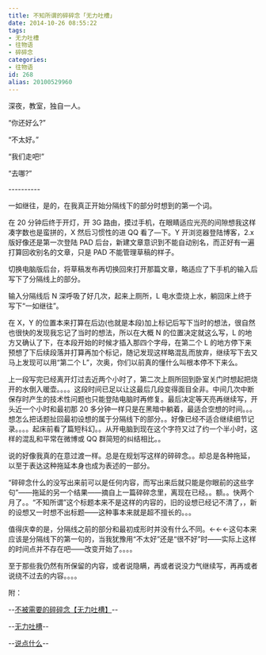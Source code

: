 ```yaml
---
title: 不知所谓的碎碎念「无力吐槽」
date: 2014-10-26 08:55:22
tags:
- 无力吐槽
- 往物语
- 碎碎念
categories:
- 往物语
id: 268
alias: 20100529960
---
```


深夜，教室，独自一人。

“你还好么?”

“不太好。”

“我们走吧!”

“去哪?”

\----------

一如继往，是的，在我真正开始分隔线下的部分时想到的第一个词。

在 20 分钟后终于开灯，开 3G 路由，摸过手机，在眼睛适应光亮的间隙想我这样凑字数也是蛮拼的，X 然后习惯性的进 QQ 看了―下。Y 开浏览器登陆博客，2.x 版好像还是第一次登陆 PAD 后台，新建文章意识到不能自动别名，而正好有一遍打算回收别名的文章，只是 PAD 不能管理草稿的样子。

切换电脑版后台，将草稿发布再切换回來打开那篇文章，略适应了下手机的输入后写下了分隔线上的部分。

输入分隔线后 N 深呼吸了好几次，起来上厕所，L 电水壶烧上水，躺回床上终于写下“一如继往”。

在 X，Y 的位置本来打算在后边(也就是本段)加上标记后写下当时的想法，很自然也很快的发现我忘记了当时的想法，所以在大概 N 的位置决定就这么写，L 的地方又确认了下，在本段开始的时候才插入那四个字母，在第二个 L 的地方停下来预想了下后续段落并打算再加个标记，随记发现这样略混乱而放弃，继续写下去又马上发现可以用“第二个 L”，次奥，你们以前真的懂什么叫根本停不下来么。

上一段写完已经离开灯过去近两个小时了，第二次上厕所回到卧室关门时想起把烧开的水倒入暖壶。。。。这段时间已足以让这最后几段变得面目全非。中间几次中断保存时产生的技术性问题也只能登陆电脑时再修复。最后决定等天亮再继续写，开头近一个小时和最初那 20 多分钟一样只是在黑暗中躺着，最适合空想的时间。。。想怎么把话题扯回最初设想的属于分隔线下的部分。。好像已经不适合继续细节记录。。。。起床前看了篇短科幻。。从开电脑到现在这个字符又过了约一个半小时，这样的混乱和平常在微博或 QQ 群简短的纠结相比。。

说的好像我真的在意过渡一样。总是在规划写这样的碎碎念。。却总是各种拖延，以至于表达这种拖延本身也成为表述的一部分。

“碎碎念什么的没写出来前可以是任何内容，而写出来后就只能是你眼前的这些字句”——拖延的另一个结果——摘自上一篇碎碎念里，离现在已经。。额。。快两个月了。。“不知所谓”这个标题本来不是这样的内容的，旧的设想已经记不清了，，新的设想又一时想不出标题——这种事本来就是超不擅长的。。。

值得庆幸的是，分隔线之前的部分和最初成形时并没有什么不同。←←←这句本来应该是分隔线下的第一句的，当我犹豫用“不太好”还是“很不好”时——实际上这样的时间点并不存在吧——改变开始了。。。。

至于那些我仍然有所保留的内容，或者说隐瞒，再或者说没力气继续写，再再或者说绕不过去的内容。。。。

附：

\--[不被需要的碎碎念【无力吐槽】](https://www.wdssmq.com/post/20140829101.html "不被需要的碎碎念【无力吐槽】")--

\--[无力吐槽](https://www.wdssmq.com/tag/%E6%97%A0%E5%8A%9B%E5%90%90%E6%A7%BD/ "无力吐槽")--

\--[说点什么](https://www.wdssmq.com/category/%E8%AF%B4%E7%82%B9%E4%BB%80%E4%B9%88/ "说点什么")--

<!--268-->
